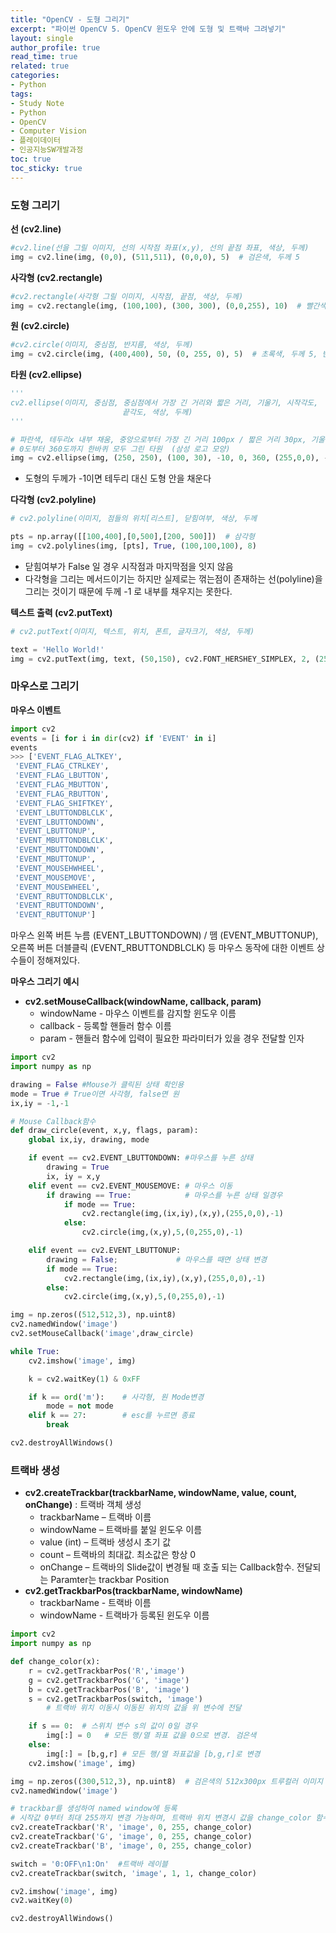 ```yaml
---
title: "OpenCV - 도형 그리기"
excerpt: "파이썬 OpenCV 5. OpenCV 윈도우 안에 도형 및 트랙바 그려넣기"
layout: single
author_profile: true
read_time: true
related: true
categories:
- Python
tags:
- Study Note
- Python
- OpenCV
- Computer Vision
- 플레이데이터
- 인공지능SW개발과정
toc: true
toc_sticky: true
---
```


### 도형 그리기

**선 (cv2.line)**

```python
#cv2.line(선을 그릴 이미지, 선의 시작점 좌표(x,y), 선의 끝점 좌표, 색상, 두께)
img = cv2.line(img, (0,0), (511,511), (0,0,0), 5)  # 검은색, 두께 5
```

**사각형 (cv2.rectangle)**

```python
#cv2.rectangle(사각형 그릴 이미지, 시작점, 끝점, 색상, 두께)
img = cv2.rectangle(img, (100,100), (300, 300), (0,0,255), 10)  # 빨간색, 두께 10
```

**원 (cv2.circle)**

```python
#cv2.circle(이미지, 중심점, 반지름, 색상, 두께)
img = cv2.circle(img, (400,400), 50, (0, 255, 0), 5)  # 초록색, 두께 5, 반지름 50px
```

**타원 (cv2.ellipse)**

```python
'''
cv2.ellipse(이미지, 중심점, 중심점에서 가장 긴 거리와 짧은 거리, 기울기, 시작각도, 
						 끝각도, 색상, 두께)
'''

# 파란색, 테두리x 내부 채움, 중앙으로부터 가장 긴 거리 100px / 짧은 거리 30px, 기울기 -10도
# 0도부터 360도까지 한바퀴 모두 그린 타원  (삼성 로고 모양)
img = cv2.ellipse(img, (250, 250), (100, 30), -10, 0, 360, (255,0,0), -1)
```

- 도형의 두께가 -1이면 테두리 대신 도형 안을 채운다

**다각형 (cv2.polyline)**

```python
# cv2.polyline(이미지, 점들의 위치[리스트], 닫힘여부, 색상, 두께

pts = np.array([[100,400],[0,500],[200, 500]])  # 삼각형
img = cv2.polylines(img, [pts], True, (100,100,100), 8)
```

- 닫힘여부가 False 일 경우 시작점과 마지막점을 잇지 않음
- 다각형을 그리는 메서드이기는 하지만 실제로는 꺾는점이 존재하는 선(polyline)을 그리는 것이기 때문에 두께 -1 로 내부를 채우지는 못한다.

**텍스트 출력 (cv2.putText)**

```python
# cv2.putText(이미지, 텍스트, 위치, 폰트, 글자크기, 색상, 두께)

text = 'Hello World!'
img = cv2.putText(img, text, (50,150), cv2.FONT_HERSHEY_SIMPLEX, 2, (255, 255, 0), 3)
```

### 마우스로 그리기

**마우스 이벤트**

```python
import cv2
events = [i for i in dir(cv2) if 'EVENT' in i]
events
>>> ['EVENT_FLAG_ALTKEY',
 'EVENT_FLAG_CTRLKEY',
 'EVENT_FLAG_LBUTTON',
 'EVENT_FLAG_MBUTTON',
 'EVENT_FLAG_RBUTTON',
 'EVENT_FLAG_SHIFTKEY',
 'EVENT_LBUTTONDBLCLK',
 'EVENT_LBUTTONDOWN',
 'EVENT_LBUTTONUP',
 'EVENT_MBUTTONDBLCLK',
 'EVENT_MBUTTONDOWN',
 'EVENT_MBUTTONUP',
 'EVENT_MOUSEHWHEEL',
 'EVENT_MOUSEMOVE',
 'EVENT_MOUSEWHEEL',
 'EVENT_RBUTTONDBLCLK',
 'EVENT_RBUTTONDOWN',
 'EVENT_RBUTTONUP']
```

마우스 왼쪽 버튼 누름 (EVENT_LBUTTONDOWN) / 뗌 (EVENT_MBUTTONUP), 오른쪽 버튼 더블클릭 (EVENT_RBUTTONDBLCLK) 등 마우스 동작에 대한 이벤트 상수들이 정해져있다.

**마우스 그리기 예시**

- **cv2.setMouseCallback(windowName, callback, param)**
    - windowName - 마우스 이벤트를 감지할 윈도우 이름
    - callback - 등록할 핸들러 함수 이름
    - param - 핸들러 함수에 입력이 필요한 파라미터가 있을 경우 전달할 인자

```python
import cv2
import numpy as np 

drawing = False #Mouse가 클릭된 상태 확인용
mode = True # True이면 사각형, false면 원
ix,iy = -1,-1

# Mouse Callback함수
def draw_circle(event, x,y, flags, param):
    global ix,iy, drawing, mode

    if event == cv2.EVENT_LBUTTONDOWN: #마우스를 누른 상태
        drawing = True 
        ix, iy = x,y
    elif event == cv2.EVENT_MOUSEMOVE: # 마우스 이동
        if drawing == True:            # 마우스를 누른 상태 일경우
            if mode == True:
                cv2.rectangle(img,(ix,iy),(x,y),(255,0,0),-1)
            else:
                cv2.circle(img,(x,y),5,(0,255,0),-1)

    elif event == cv2.EVENT_LBUTTONUP:
        drawing = False;             # 마우스를 때면 상태 변경
        if mode == True:
            cv2.rectangle(img,(ix,iy),(x,y),(255,0,0),-1)
        else:
            cv2.circle(img,(x,y),5,(0,255,0),-1)

img = np.zeros((512,512,3), np.uint8)
cv2.namedWindow('image')
cv2.setMouseCallback('image',draw_circle)

while True:
    cv2.imshow('image', img)

    k = cv2.waitKey(1) & 0xFF

    if k == ord('m'):    # 사각형, 원 Mode변경
        mode = not mode
    elif k == 27:        # esc를 누르면 종료
        break

cv2.destroyAllWindows()
```

### 트랙바 생성

- **cv2.createTrackbar(trackbarName, windowName, value, count, onChange)** : 트랙바 객체 생성
    - trackbarName – 트랙바 이름
    - windowName – 트랙바를 붙일 윈도우 이름
    - value (int) – 트랙바 생성시 초기 값
    - count – 트랙바의 최대값. 최소값은 항상 0
    - onChange – 트랙바의 Slide값이 변경될 때 호출 되는 Callback함수. 전달되는 Paramter는 trackbar Position
- **cv2.getTrackbarPos(trackbarName, windowName)**
    - trackbarName - 트랙바 이름
    - windowName - 트랙바가 등록된 윈도우 이름

```python
import cv2
import numpy as np

def change_color(x):
    r = cv2.getTrackbarPos('R','image')
    g = cv2.getTrackbarPos('G', 'image')
    b = cv2.getTrackbarPos('B', 'image')
    s = cv2.getTrackbarPos(switch, 'image')
		# 트랙바 위치 이동시 이동된 위치의 값을 위 변수에 전달

    if s == 0:  # 스위치 변수 s의 값이 0일 경우
        img[:] = 0   # 모든 행/열 좌표 값을 0으로 변경. 검은색
    else:
        img[:] = [b,g,r] # 모든 행/열 좌표값을 [b,g,r]로 변경
    cv2.imshow('image', img)

img = np.zeros((300,512,3), np.uint8)  # 검은색의 512x300px 트루컬러 이미지 생성
cv2.namedWindow('image')

# trackbar를 생성하여 named window에 등록
# 시작값 0부터 최대 255까지 변경 가능하며, 트랙바 위치 변경시 값을 change_color 함수에 전달
cv2.createTrackbar('R', 'image', 0, 255, change_color)
cv2.createTrackbar('G', 'image', 0, 255, change_color)
cv2.createTrackbar('B', 'image', 0, 255, change_color)

switch = '0:OFF\n1:On'  #트랙바 레이블
cv2.createTrackbar(switch, 'image', 1, 1, change_color)

cv2.imshow('image', img) 
cv2.waitKey(0)

cv2.destroyAllWindows()
```